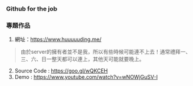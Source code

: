 ### Github for the job

### 專題作品
1. 網址：https://www.huuuuuding.me/ 
> 由於server的擁有者並不是我，所以有些時候可能連不上去！通常禮拜一、三、六、日一整天都可以連上，其他天可能就要晚上。
2. Source Code : https://goo.gl/wQKCEH 
3. Demo : https://www.youtube.com/watch?v=wNOWjGuSV-I
